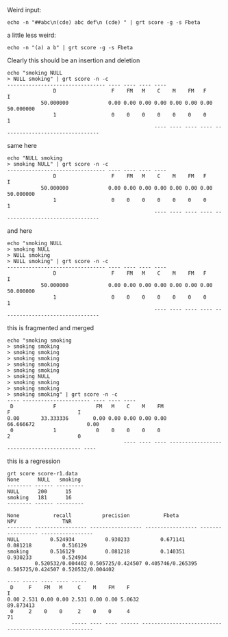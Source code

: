 Weird input:

    echo -n "##abc\n(cde) abc def\n (cde) " | grt score -g -s Fbeta

a little less weird:

    echo -n "(a) a b" | grt score -g -s Fbeta

Clearly this should be an insertion and deletion

    echo "smoking NULL
    > NULL smoking" | grt score -n -c
    -------------------------------- ---- ---- ---- ----
                   D                  F    FM   M    C    M    FM   F                  I                
               50.000000             0.00 0.00 0.00 0.00 0.00 0.00 0.00            50.000000            
                   1                  0    0    0    0    0    0    0                  1                
                                                    ---- ---- ---- ---- --------------------------------

same here

    echo "NULL smoking
    > smoking NULL" | grt score -n -c
    -------------------------------- ---- ---- ---- ----
                   D                  F    FM   M    C    M    FM   F                  I                
               50.000000             0.00 0.00 0.00 0.00 0.00 0.00 0.00            50.000000            
                   1                  0    0    0    0    0    0    0                  1                
                                                    ---- ---- ---- ---- --------------------------------
  
and here

    echo "smoking NULL
    > smoking NULL
    > NULL smoking
    > NULL smoking" | grt score -n -c
    -------------------------------- ---- ---- ---- ----
                   D                  F    FM   M    C    M    FM   F                  I                
               50.000000             0.00 0.00 0.00 0.00 0.00 0.00 0.00            50.000000            
                   1                  0    0    0    0    0    0    0                  1                
                                                    ---- ---- ---- ---- --------------------------------
  
 this is fragmented and merged

    echo "smoking smoking
    > smoking smoking
    > smoking smoking
    > smoking smoking
    > smoking smoking
    > smoking smoking
    > smoking NULL   
    > smoking smoking
    > smoking smoking
    > smoking smoking" | grt score -n -c
    ---- ---------------------- ---- ---- ----
     D             F             FM   M    C    M    FM                      F                      I  
    0.00       33.333336        0.00 0.00 0.00 0.00 0.00                 66.666672                 0.00
     0             1             0    0    0    0    0                       2                      0  
                                          ---- ---- ---- ----------------------------------------- ----

    
  
this is a regression

    grt score score-r1.data
    None      NULL   smoking 
    -------- ------ --------- 
    NULL      200      15    
    smoking   181      16    
    -------- ------ --------- 
    
    None           recall          precision           Fbeta              NPV               TNR        
    -------- ----------------- ----------------- ----------------- ----------------- -----------------
    NULL          0.524934          0.930233          0.671141          0.081218          0.516129     
    smoking       0.516129          0.081218          0.140351          0.930233          0.524934     
             0.520532/0.004402 0.505725/0.424507 0.405746/0.265395 0.505725/0.424507 0.520532/0.004402 
    
    ---- ----- ---- ---- -----
     D     F    FM   M     C    M    FM    F                              I                           
    0.00 2.531 0.00 0.00 2.531 0.00 0.00 5.0632                       89.873413                       
     0     2    0    0     2    0    0     4                              71                          
                         ----- ---- ---- ------ ------------------------------------------------------

